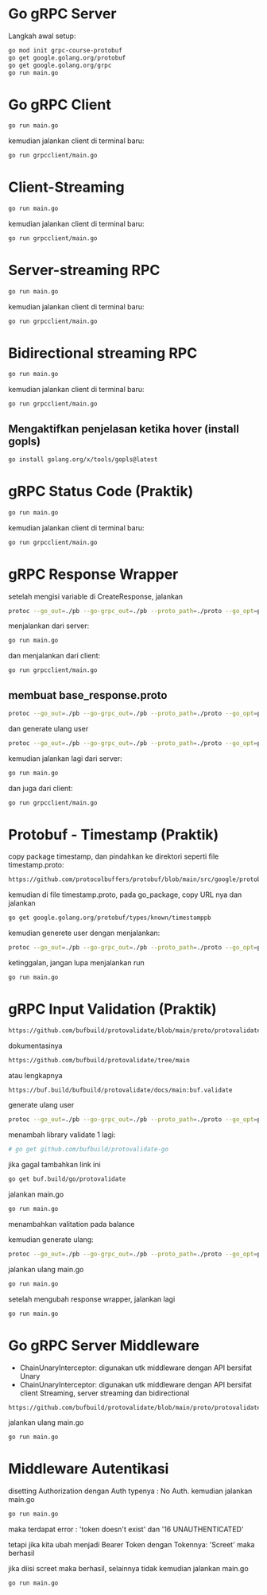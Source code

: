 # Go gRPC Server

Langkah awal setup:

```bash
go mod init grpc-course-protobuf
go get google.golang.org/protobuf
go get google.golang.org/grpc
go run main.go
```

# Go gRPC Client
```bash
go run main.go
```
kemudian jalankan client di terminal baru:
```bash
go run grpcclient/main.go
```

# Client-Streaming
```bash
go run main.go
```
kemudian jalankan client di terminal baru:
```bash
go run grpcclient/main.go
```

# Server-streaming RPC
```bash
go run main.go
```
kemudian jalankan client di terminal baru:
```bash
go run grpcclient/main.go
```

# Bidirectional streaming RPC
```bash
go run main.go
```
kemudian jalankan client di terminal baru:
```bash
go run grpcclient/main.go
```

## Mengaktifkan penjelasan ketika hover (install gopls)
```bash
go install golang.org/x/tools/gopls@latest
```

# gRPC Status Code (Praktik)
```bash
go run main.go
```
kemudian jalankan client di terminal baru:
```bash
go run grpcclient/main.go
```

# gRPC Response Wrapper
setelah mengisi variable di CreateResponse, jalankan
```bash
protoc --go_out=./pb --go-grpc_out=./pb --proto_path=./proto --go_opt=paths=source_relative --go-grpc_opt=paths=source_relative user/user.proto     
```
menjalankan dari server:
```bash
go run main.go
```

dan menjalankan dari client:
```bash
go run grpcclient/main.go
```

## membuat base_response.proto
```bash
protoc --go_out=./pb --go-grpc_out=./pb --proto_path=./proto --go_opt=paths=source_relative --go-grpc_opt=paths=source_relative common/base_response.proto     
```
dan generate ulang user
```bash
protoc --go_out=./pb --go-grpc_out=./pb --proto_path=./proto --go_opt=paths=source_relative --go-grpc_opt=paths=source_relative user/user.proto     
```

kemudian jalankan lagi dari server:
```bash
go run main.go
```

dan juga dari client:
```bash
go run grpcclient/main.go
```

# Protobuf - Timestamp (Praktik)
copy package timestamp, dan pindahkan ke direktori seperti file timestamp.proto:

```bash
https://github.com/protocolbuffers/protobuf/blob/main/src/google/protobuf/timestamp.proto

```

kemudian di file timestamp.proto, pada go_package, copy URL nya dan jalankan
```bash
go get google.golang.org/protobuf/types/known/timestamppb
```

kemudian generete user dengan menjalankan:
```bash
protoc --go_out=./pb --go-grpc_out=./pb --proto_path=./proto --go_opt=paths=source_relative --go-grpc_opt=paths=source_relative user/user.proto     
```
ketinggalan, jangan lupa menjalankan run
```bash
go run main.go
```

# gRPC Input Validation (Praktik)
```bash
https://github.com/bufbuild/protovalidate/blob/main/proto/protovalidate/buf/validate/validate.proto

```
dokumentasinya
```bash
https://github.com/bufbuild/protovalidate/tree/main

```
atau lengkapnya
```bash
https://buf.build/bufbuild/protovalidate/docs/main:buf.validate

```
generate ulang user
```bash
protoc --go_out=./pb --go-grpc_out=./pb --proto_path=./proto --go_opt=paths=source_relative --go-grpc_opt=paths=source_relative user/user.proto
```

menambah library validate 1 lagi:
```bash
# go get github.com/bufbuild/protovalidate-go

```
jika gagal tambahkan link ini
```bash
go get buf.build/go/protovalidate

```

jalankan main.go 
```bash
go run main.go
```

menambahkan valitation pada balance

kemudian generate ulang:
```bash
protoc --go_out=./pb --go-grpc_out=./pb --proto_path=./proto --go_opt=paths=source_relative --go-grpc_opt=paths=source_relative user/user.proto
```

jalankan ulang main.go 
```bash
go run main.go
```

setelah mengubah response wrapper, jalankan lagi
```bash
go run main.go
```

# Go gRPC Server Middleware
- ChainUnaryInterceptor: digunakan utk middleware dengan API bersifat Unary
- ChainUnaryInterceptor: digunakan utk middleware dengan API bersifat client Streaming, server streaming dan bidirectional
```bash
https://github.com/bufbuild/protovalidate/blob/main/proto/protovalidate/buf/validate/validate.proto

```

jalankan ulang main.go 
```bash
go run main.go
```


# Middleware Autentikasi

disetting Authorization dengan Auth typenya : No Auth.
kemudian jalankan main.go 
```bash
go run main.go

```
maka terdapat error : 'token doesn't exist' dan '16 UNAUTHENTICATED'

tetapi jika kita ubah menjadi Bearer Token dengan Tokennya: 'Screet'
maka berhasil 

jika diisi screet maka berhasil, selainnya tidak
kemudian jalankan main.go 
```bash
go run main.go

```